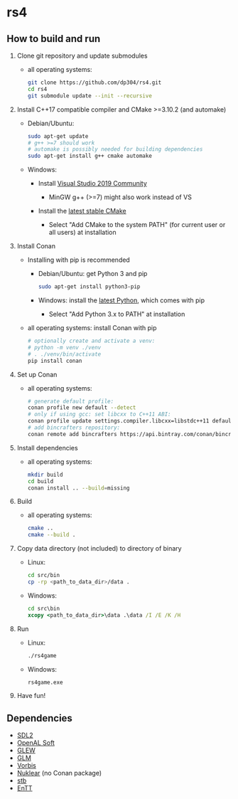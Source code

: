 # rs4

## How to build and run

1. Clone git repository and update submodules

    * all operating systems:

      ```bash
      git clone https://github.com/dp304/rs4.git
      cd rs4
      git submodule update --init --recursive
      ```

1. Install C++17 compatible compiler and CMake >=3.10.2 (and automake)

    * Debian/Ubuntu:

      ```bash
      sudo apt-get update
      # g++ >=7 should work
      # automake is possibly needed for building dependencies
      sudo apt-get install g++ cmake automake
      ```

    * Windows:

      * Install [Visual Studio 2019 Community](https://visualstudio.microsoft.com/vs/)

        * MinGW g++ (>=7) might also work instead of VS

      * Install the [latest stable CMake](https://cmake.org/download/)

        * Select "Add CMake to the system PATH" (for current user or all users) at installation

1. Install Conan

    * Installing with pip is recommended

      * Debian/Ubuntu: get Python 3 and pip

        ```bash
        sudo apt-get install python3-pip
        ```

      * Windows: install the [latest Python](https://www.python.org/downloads/), which comes with pip

        * Select "Add Python 3.x to PATH" at installation

    * all operating systems: install Conan with pip

      ```bash
      # optionally create and activate a venv:
      # python -m venv ./venv
      # . ./venv/bin/activate
      pip install conan
      ```

1. Set up Conan

    * all operating systems:

      ```bash
      # generate default profile:
      conan profile new default --detect
      # only if using gcc: set libcxx to C++11 ABI:
      conan profile update settings.compiler.libcxx=libstdc++11 default
      # add bincrafters repository:
      conan remote add bincrafters https://api.bintray.com/conan/bincrafters/public-conan
      ```

1. Install dependencies

    * all operating systems:

      ```bash
      mkdir build
      cd build
      conan install .. --build=missing
      ```

1. Build

    * all operating systems:

      ```bash
      cmake ..
      cmake --build .
      ```

1. Copy data directory (not included) to directory of binary

    * Linux:

      ```bash
      cd src/bin
      cp -rp <path_to_data_dir>/data .
      ```

    * Windows:

      ```cmd
      cd src\bin
      xcopy <path_to_data_dir>\data .\data /I /E /K /H
      ```

1. Run

    * Linux:

      ```bash
      ./rs4game
      ```

    * Windows:

      ```cmd
      rs4game.exe
      ```

1. Have fun!

## Dependencies

* [SDL2](https://www.libsdl.org)
* [OpenAL Soft](https://www.openal.org/)
* [GLEW](https://github.com/nigels-com/glew)
* [GLM](https://github.com/g-truc/glm)
* [Vorbis](https://xiph.org/vorbis/)
* [Nuklear](https://github.com/vurtun/nuklear) (no Conan package)
* [stb](https://github.com/nothings/stb)
* [EnTT](https://github.com/skypjack/entt)
